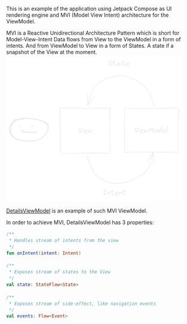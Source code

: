 This is an example of the application using Jetpack Compose as UI rendering engine and MVI (Model View Intent) architecture for the ViewModel.

MVI is a Reactive Unidirectional Architecture Pattern which is short for Model-View-Intent
Data flows from View to the ViewModel in a form of intents. 
And from ViewModel to View in a form of States.
A state if a snapshot of the View at the moment.
![MVI](docs/mvi.png)


[DetailsViewModel](/app/src/main/java/nyc/high/schools/viewmodel/DetailsViewModel.kt) is an example of such MVI ViewModel.

In order to achieve MVI, DetailsViewModel has 3 properties:

```kotlin
/**
 * Handles stream of intents from the view
 */
fun onIntent(intent: Intent)

/**
 * Exposes stream of states to the View
 */
val state: StateFlow<State>

/**
 * Exposes stream of side-effect, like navigation events
 */
val events: Flow<Event>

```